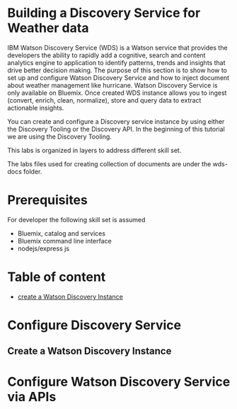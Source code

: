 # Building a Discovery Service for Weather data

IBM Watson Discovery Service (WDS) is a Watson service that provides the developers the ability to rapidly add a cognitive, search and content analytics engine to application to identify patterns, trends and insights that drive better decision making.
The purpose of this section is to show how to set up and configure Watson Discovery Service and how to inject document about weather management like hurricane. Watson Discovery Service is only available on Bluemix.
Once created WDS instance allows you to ingest (convert, enrich, clean, normalize), store and query data to extract actionable insights.

You can create and configure a Discovery service instance by using either the Discovery Tooling or the Discovery API. In the beginning of this tutorial we are using the Discovery Tooling.

This labs is organized in layers to address different skill set.

The labs files used for creating collection of documents are under the wds-docs folder.

# Prerequisites
For developer the following skill set is assumed
* Bluemix, catalog and services
* Bluemix command line interface
* nodejs/express js

# Table of content
* [create a Watson Discovery Instance]()

# Configure Discovery Service
## Create a Watson Discovery Instance


# Configure Watson Discovery Service via APIs
